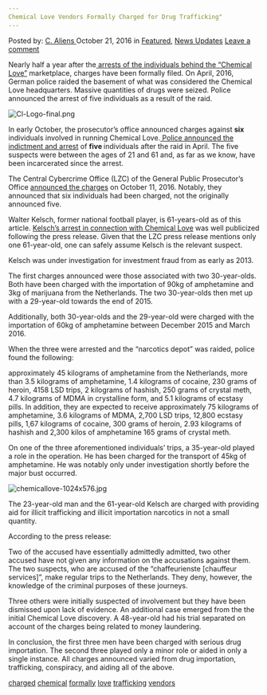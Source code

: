 ```yaml
---
Chemical Love Vendors Formally Charged for Drug Trafficking"
---
```

<article class="post-listing post-15977 post type-post status-publish format-standard has-post-thumbnail hentry  tag-charged tag-chemical tag-formally tag-love tag-trafficking tag-vendors">
    <div class="post-inner">
        <span>Posted by: <a href="https://www.deepdotweb.com/author/caliens/" title="">C. Aliens </a></span>
    <span>October 21, 2016</span>
    <span>in <a href="https://www.deepdotweb.com/category/deepdot-news/" rel="category tag">Featured</a>, <a href="https://www.deepdotweb.com/category/news-updates/" rel="category tag">News Updates</a></span>
    <span><a href="https://www.deepdotweb.com/2016/10/21/chemical-love-vendors-formally-charged-drug-trafficking/#respond">Leave a comment</a></span>
    </p>
    <div class="clear"></div>
    <div class="entry">
    <p>Nearly half a year after the<a href="https://www.deepdotweb.com/2016/05/17/dark-web-vendor-chemical-love-busted-50-kg-drugs-seized/"> arrests of the individuals behind the “Chemical Love”</a> marketplace, charges have been formally filed. On April, 2016, German police raided the basement of what was considered the Chemical Love headquarters. Massive quantities of drugs were seized. Police announced the arrest of five individuals as a result of the raid.</p>
    <p><img class="wp-image-15978 aligncenter" src="/imgs/2016/10/cl-logo-final-png.png" alt="Cl-Logo-final.png" srcset="/imgs/2016/10/cl-logo-final-png.png 362w, /imgs/2016/10/cl-logo-final-png-300x124.png 300w" sizes="(max-width: 362px) 100vw, 362px"/></p>
    <p>In early October, the prosecutor&#8217;s office announced charges against <strong>six </strong>individuals involved in running Chemical Love.<a href="http://www.stuttgarter-nachrichten.de/inhalt.affaere-um-walter-kelsch-bundesweiter-drogenring-ausgehoben.99efc357-376c-4f27-a9e1-2babeda92da9.html"> Police announced the indictment and arrest</a> of <strong>five </strong>individuals after the raid in April. The five suspects were between the ages of 21 and 61 and, as far as we know, have been incarcerated since the arrest.</p>
    <p>The Central Cybercrime Office (LZC) of the General Public Prosecutor&#8217;s Office <a href="http://www2.mjv.rlp.de/icc/justiz/nav/a0b/broker.jsp?uMen=a0bc3768-b0b2-11d4-a737-0050045687ab&amp;uCon=4f33243f-5e1b-7518-4119-d462e4e2711c&amp;uTem=aaaaaaaa-aaaa-aaaa-aaaa-000000000042">announced the charges</a> on October 11, 2016. Notably, they announced that six individuals had been charged, not the originally announced five.</p>
    <p>Walter Kelsch, former national football player, is 61-years-old as of this article. <a href="http://www.stuttgarter-nachrichten.de/inhalt.ermittlungen-gegen-walter-kelsch-ex-nationalspieler-in-schwierigkeiten.2be04ca8-b14a-40db-b829-b1e77bbb5021.html">Kelsch’s arrest in connection with Chemical Love</a> was well publicized following the press release. Given that the LZC press release mentions only one 61-year-old, one can safely assume Kelsch is the relevant suspect.</p>
    <p>Kelsch was under investigation for investment fraud from as early as 2013.</p>
    <p>The first charges announced were those associated with two 30-year-olds. Both have been charged with the importation of 90kg of amphetamine and 3kg of marijuana from the Netherlands. The two 30-year-olds then met up with a 29-year-old towards the end of 2015.</p>
    <p>Additionally, both 30-year-olds and the 29-year-old were charged with the importation of 60kg of amphetamine between December 2015 and March 2016.</p>
    <p>When the three were arrested and the “narcotics depot” was raided, police found the following:</p>
    <p>approximately 45 kilograms of amphetamine from the Netherlands, more than 3.5 kilograms of amphetamine, 1.4 kilograms of cocaine, 230 grams of heroin, 4158 LSD trips, 2 kilograms of hashish, 250 grams of crystal meth, 4.7 kilograms of MDMA in crystalline form, and 5.1 kilograms of ecstasy pills. In addition, they are expected to receive approximately 75 kilograms of amphetamine, 3.6 kilograms of MDMA, 2,700 LSD trips, 12,800 ecstasy pills, 1,67 kilograms of cocaine, 300 grams of heroin, 2.93 kilograms of hashish and 2,300 kilos of amphetamine 165 grams of crystal meth.</p>
    <p>On one of the three aforementioned individuals’ trips, a 35-year-old played a role in the operation. He has been charged for the transport of 45kg of amphetamine. He was notably only under investigation shortly before the major bust occurred.</p>
    <p><img class="wp-image-15979 aligncenter" src="/imgs/2016/10/chemicallove-1024x576-jpg.jpeg" alt="chemicallove-1024x576.jpg" srcset="/imgs/2016/10/chemicallove-1024x576-jpg.jpeg 1024w, /imgs/2016/10/chemicallove-1024x576-jpg-300x169.jpeg 300w" sizes="(max-width: 1024px) 100vw, 1024px"/></p>
    <p>The 23-year-old man and the 61-year-old Kelsch are charged with providing aid for illicit trafficking and illicit importation narcotics in not a small quantity.</p>
    <p>According to the press release:</p>
    <p>Two of the accused have essentially admittedly admitted, two other accused have not given any information on the accusations against them. The two suspects, who are accused of the &#8220;chaffeurienste [chauffeur services]&#8221;, make regular trips to the Netherlands. They deny, however, the knowledge of the criminal purposes of these journeys.</p>
    <p>Three others were initially suspected of involvement but they have been dismissed upon lack of evidence. An additional case emerged from the the initial Chemical Love discovery. A 48-year-old had his trial separated on account of the charges being related to money laundering.</p>
    <p>In conclusion, the first three men have been charged with serious drug importation. The second three played only a minor role or aided in only a single instance. All charges announced varied from drug importation, trafficking, conspiracy, and aiding all of the above.</p>
    </div>
    <a href="https://www.deepdotweb.com/tag/charged/" rel="tag">charged</a> <a href="https://www.deepdotweb.com/tag/chemical/" rel="tag">chemical</a>  <a href="https://www.deepdotweb.com/tag/formally/" rel="tag">formally</a> <a href="https://www.deepdotweb.com/tag/love/" rel="tag">love</a> <a href="https://www.deepdotweb.com/tag/trafficking/" rel="tag">trafficking</a> <a href="https://www.deepdotweb.com/tag/vendors/" rel="tag">vendors</a></span> <span style="display:none" class="updated">2016-10-21</span>
    <div style="display:none" class="vcard author" itemprop="author" itemscope itemtype="http://schema.org/Person"><strong class="fn" itemprop="name"><a href="https://www.deepdotweb.com/author/caliens/" title="Posts by C. Aliens" rel="author">C. Aliens</a></strong></div>
    
